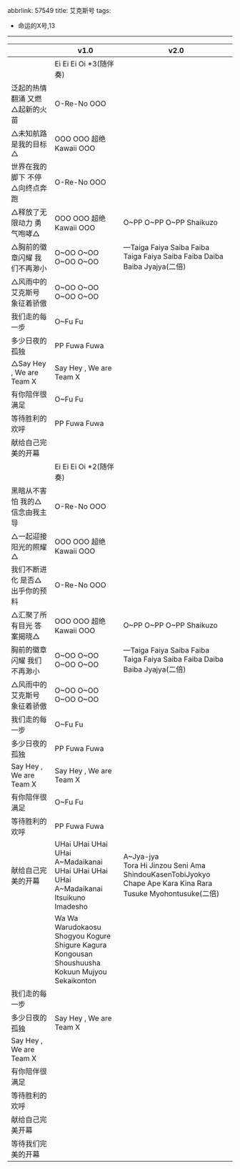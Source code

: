 abbrlink: 57549
title: 艾克斯号
tags:
  - 命运的X号,13
---
|      |v1.0|v2.0|
|--|--|--|
|      |Ei Ei Ei Oi *3(随伴奏)|      |
|泛起的热情翻涌 又燃△起新的火苗|O-Re-No OOO|      |
|△未知航路是我的目标△|OOO OOO 超绝Kawaii OOO|      |
|世界在我的脚下 不停△向终点奔跑|O-Re-No OOO|      |
|△释放了无限动力 勇气咆哮△|OOO OOO 超绝Kawaii OOO|O~PP O~PP O~PP Shaikuzo|
|△胸前的徽章闪耀 我们不再渺小|O~OO O~OO O~OO O~OO|—Taiga Faiya Saiba Faiba<br>Taiga Faiya Saiba Faiba Daiba Baiba Jyajya(二倍)|
|△风雨中的艾克斯号 象征着骄傲|O~OO O~OO O~OO O~OO|      |
|我们走的每一步|O~Fu Fu|      |
|多少日夜的孤独|PP Fuwa Fuwa|      |
|△Say Hey , We are Team X|Say Hey , We are Team X|      |
|有你陪伴很满足|O~Fu Fu|      |
|等待胜利的欢呼|PP Fuwa Fuwa|      |
|献给自己完美的开幕|      |      |
|      |Ei Ei Ei Oi *2(随伴奏)|      |
|黑暗从不害怕 我的△信念由我主导|O-Re-No OOO|      |
|△一起迎接 阳光的照耀△|OOO OOO 超绝Kawaii OOO|      |
|我们不断进化 是否△出乎你的预料|O-Re-No OOO|      |
|△汇聚了所有目光 答案揭晓△|OOO OOO 超绝Kawaii OOO|O~PP O~PP O~PP Shaikuzo|
|胸前的徽章闪耀 我们不再渺小|O~OO O~OO O~OO O~OO|—Taiga Faiya Saiba Faiba<br>Taiga Faiya Saiba Faiba Daiba Baiba Jyajya(二倍)|
|△风雨中的艾克斯号 象征着骄傲|O~OO O~OO O~OO O~OO|      |
|我们走的每一步|O~Fu Fu|      |
|多少日夜的孤独|PP Fuwa Fuwa|      |
|Say Hey , We are Team X|Say Hey , We are Team X|      |
|有你陪伴很满足|O~Fu Fu|      |
|等待胜利的欢呼|PP Fuwa Fuwa|      |
|献给自己完美的开幕|UHai UHai UHai UHai A~Madaikanai<br>UHai UHai UHai UHai A~Madaikanai<br>Itsuikuno Imadesho |A~Jya-jya<br>Tora Hi Jinzou Seni Ama ShindouKasenTobiJyokyo<br>Chape Ape Kara Kina Rara Tusuke Myohontusuke(二倍)|
|      |Wa Wa Warudokaosu<br>Shogyou Kogure Shigure Kagura<br>Kongousan Shoushuusha<br>Kokuun Mujyou Sekaikonton|      |
|我们走的每一步|      |      |
|多少日夜的孤独|Say Hey , We are Team X|      |
|Say Hey , We are Team X|      |      |
|有你陪伴很满足|      |      |
|等待胜利的欢呼|      |      |
|献给自己完美开幕|      |      |
|等待我们完美的开幕|      |      |